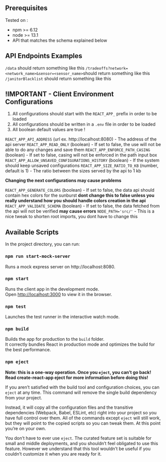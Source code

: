 ## Prerequisites
Tested on :
* npm >= 6.12
* node >= 13.1
* API that matches the schema explained below

## API Endpoints Examples
`/data` should return something like this 
`/tradeoffs?network=<network_name>&sensor=<sensor_name>`should return something like this
`/janitorBlacklist` should return something like this

## !IMPORTANT - Client Environment Configurations
1. All configurations should start with the `REACT_APP_` prefix in order to be loaded
2. All configurations should be written in a `.env` file in order to be loaded
3. All boolean default values are true !

`REACT_APP_API_ADDRESS` (url ex. http://localhost:8080) - The address of the api server
`REACT_APP_READ_ONLY` (boolean) - If set to false, the use will not be able to do any changes and save them
`REACT_APP_ENFORCE_PATH_CASING` (boolean) - If set to false, casing will not be enforced in the path input box
`REACT_APP_ALLOW_UNSAVED_CONFIGURATIONS_HISTORY` (boolean) - If the system should keep unsaved configurations
`REACT_APP_SIZE_RATIO_TO_KB` (number, default is 1) - The ratio between the sizes served by the api to 1 kb

**Changing the next configurations may cause problems**

`REACT_APP_GENERATE_COLORS` (boolean) - If set to false, the data api should contain hex colors for the sunburst **dont change this to false unless you really understand how you should handle colors creation in the api**
`REACT_APP_VALIDATE_SCHEMA` (boolean) - If set to false, the data fetched from the api will not be verified **may cause errors**
`NODE_PATH='src/'` - This is a nice tweak to shorten root imports, you dont have to change this

## Available Scripts

In the project directory, you can run:

### `npm run start-mock-server`

Runs a mock express server on http://localhost:8080.

### `npm start`

Runs the client app in the development mode.<br />
Open [http://localhost:3000](http://localhost:3000) to view it in the browser.

### `npm test`

Launches the test runner in the interactive watch mode.

### `npm build`

Builds the app for production to the `build` folder.<br />
It correctly bundles React in production mode and optimizes the build for the best performance.

### `npm eject`

**Note: this is a one-way operation. Once you `eject`, you can’t go back!**
**Read create-react-app eject for more information before doing this!** 

If you aren’t satisfied with the build tool and configuration choices, you can `eject` at any time. This command will remove the single build dependency from your project.

Instead, it will copy all the configuration files and the transitive dependencies (Webpack, Babel, ESLint, etc) right into your project so you have full control over them. All of the commands except `eject` will still work, but they will point to the copied scripts so you can tweak them. At this point you’re on your own.

You don’t have to ever use `eject`. The curated feature set is suitable for small and middle deployments, and you shouldn’t feel obligated to use this feature. However we understand that this tool wouldn’t be useful if you couldn’t customize it when you are ready for it.
